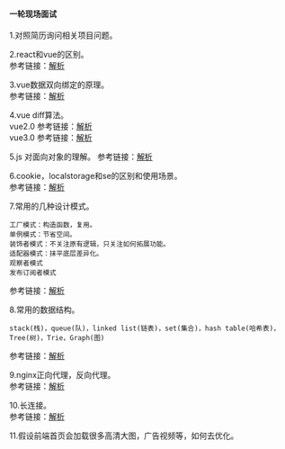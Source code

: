 #### 一轮现场面试
1.对照简历询问相关项目问题。  
  
2.react和vue的区别。  
参考链接：[解析](https://blog.csdn.net/sinat_17775997/article/details/115482179)  
  
3.vue数据双向绑定的原理。  
参考链接：[解析](https://blog.csdn.net/sinat_17775997/article/details/115482179)  
  
4.vue diff算法。  
vue2.0 参考链接：[解析](https://www.jb51.net/article/140471.htm)  
vue3.0 参考链接：[解析](https://blog.csdn.net/zl_Alien/article/details/106595459)
  
5.js 对面向对象的理解。
参考链接：[解析](https://blog.csdn.net/wanghaoyingand/article/details/118765548)
  
6.cookie，localstorage和se的区别和使用场景。  
参考链接：[解析](https://segmentfault.com/a/1190000017155151)  

7.常用的几种设计模式。  
```
工厂模式：构造函数，复用。
单例模式：节省空间。
装饰者模式：不关注原有逻辑，只关注如何拓展功能。
适配器模式：抹平底层差异化。
观察者模式
发布订阅者模式
```
参考链接：[解析](https://www.cnblogs.com/zhangycun/p/14480048.html)  
  
8.常用的数据结构。  
```
stack(栈)，queue(队)，linked list(链表)，set(集合)，hash table(哈希表)，Tree(树)，Trie，Graph(图)
```
参考链接：[解析](https://blog.csdn.net/weixin_48726650/article/details/107789164)  
  
9.nginx正向代理，反向代理。  
参考链接：[解析](https://www.zhihu.com/question/36412304)  

10.长连接。  
参考链接：[解析](https://blog.csdn.net/m0_52544877/article/details/120945432)
  
11.假设前端首页会加载很多高清大图，广告视频等，如何去优化。

